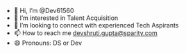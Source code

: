 - 👋 Hi, I’m @Dev61560
- 👀 I’m interested in Talent Acquisition
- 💞️ I’m looking to connect with experienced Tech Aspirants
- 📫 How to reach me devshruti.gupta@sparity.com
- 😄 Pronouns: DS or Dev
  

<!---
Dev61560/Dev61560 is a ✨ special ✨ repository because its `README.md` (this file) appears on your GitHub profile.
You can click the Preview link to take a look at your changes.
--->
